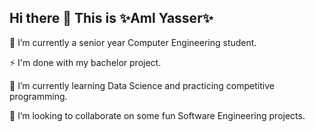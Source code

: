 ## Hi there 👋 This is ✨Aml Yasser✨
🔭 I’m currently a senior year Computer Engineering student.

⚡ I'm done with my bachelor project.

🌱 I’m currently learning Data Science and practicing competitive programming.

👯 I’m looking to collaborate on some fun Software Engineering projects.

<!--
**AmlYES/AmlYES** is a ✨ _special_ ✨ repository because its `README.md` (this file) appears on your GitHub profile.

Here are some ideas to get you started:

- 🔭 I’m currently working on ...
- 🌱 I’m currently learning ...
- 👯 I’m looking to collaborate on ...
- 🤔 I’m looking for help with ...
- 💬 Ask me about ...
- 📫 How to reach me: ...
- 😄 Pronouns: ...
- ⚡ Fun fact: ...
-->
